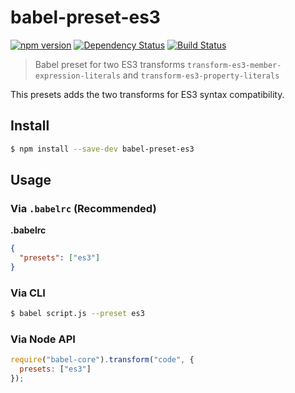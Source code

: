 # babel-preset-es3

[![npm version][npm-image]][npm-url]
[![Dependency Status][david-image]][david-url]
[![Build Status][travis-image]][travis-url]

> Babel preset for two ES3 transforms `transform-es3-member-expression-literals` and `transform-es3-property-literals`

This presets adds the two transforms for ES3 syntax compatibility.

## Install
```sh
$ npm install --save-dev babel-preset-es3
```

## Usage

### Via `.babelrc` (Recommended)

**.babelrc**

```json
{
  "presets": ["es3"]
}
```

### Via CLI

```sh
$ babel script.js --preset es3
```

### Via Node API

```javascript
require("babel-core").transform("code", {
  presets: ["es3"]
});
```

[npm-url]: https://npmjs.org/package/babel-preset-es3
[npm-image]: https://img.shields.io/npm/v/babel-preset-es3.svg
[david-url]: https://david-dm.org/SimenB/babel-preset-es3
[david-image]: https://img.shields.io/david/SimenB/babel-preset-es3.svg
[travis-url]: https://travis-ci.org/SimenB/babel-preset-es3
[travis-image]: https://travis-ci.org/SimenB/babel-preset-es3.svg?branch=master
